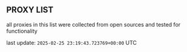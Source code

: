 ## PROXY LIST

all proxies in this list were collected from open sources and tested for functionality

last update: `2025-02-25 23:19:43.723769+00:00` UTC